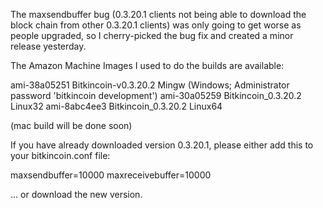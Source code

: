 The maxsendbuffer bug (0.3.20.1 clients not being able to download the block chain from other 0.3.20.1 clients) was only going to get
worse as people upgraded, so I cherry-picked the bug fix and created a minor release yesterday.

The Amazon Machine Images I used to do the builds are available:

  ami-38a05251   Bitkincoin-v0.3.20.2 Mingw    (Windows; Administrator password 'bitkincoin development')
  ami-30a05259   Bitkincoin_0.3.20.2 Linux32
  ami-8abc4ee3   Bitkincoin_0.3.20.2 Linux64

(mac build will be done soon)

If you have already downloaded version 0.3.20.1, please either add this to your bitkincoin.conf file:

  maxsendbuffer=10000
  maxreceivebuffer=10000

... or download the new version.
